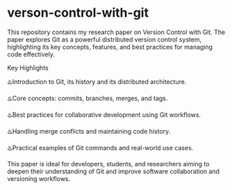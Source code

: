 # verson-control-with-git
This repository contains my research paper on Version Control with Git. The paper explores Git as a powerful distributed version control system, highlighting its key concepts, features, and best practices for managing code effectively.

Key Highlights

♨️Introduction to Git, its history and its distributed architecture.

♨️Core concepts: commits, branches, merges, and tags.

♨️Best practices for collaborative development using Git workflows.

♨️Handling merge conflicts and maintaining code history.

♨️Practical examples of Git commands and real-world use cases.

This paper is ideal for developers, students, and researchers aiming to deepen their understanding of Git and improve software collaboration and versioning workflows.
